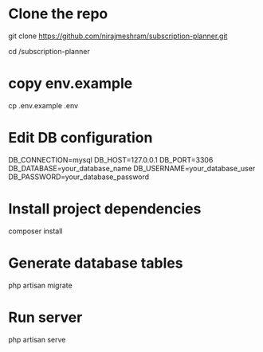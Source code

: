 # Clone the repo
git clone https://github.com/nirajmeshram/subscription-planner.git

cd /subscription-planner

# copy env.example 
cp .env.example .env

# Edit DB configuration
DB_CONNECTION=mysql
DB_HOST=127.0.0.1
DB_PORT=3306
DB_DATABASE=your_database_name
DB_USERNAME=your_database_user
DB_PASSWORD=your_database_password


# Install project dependencies 
composer install

# Generate database tables
php artisan migrate

# Run server
php artisan serve


